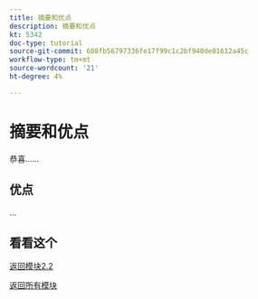 ```yaml
---
title: 摘要和优点
description: 摘要和优点
kt: 5342
doc-type: tutorial
source-git-commit: 608fb56797336fe17f99c1c2bf940de01612a45c
workflow-type: tm+mt
source-wordcount: '21'
ht-degree: 4%

---
```


# 摘要和优点

恭喜……

## 优点

...

## 看看这个

[返回模块2.2](./workfront.md)

[返回所有模块](../../../overview.md)
